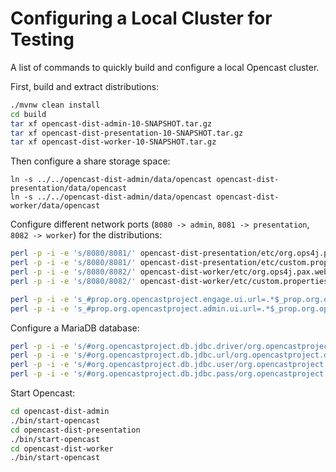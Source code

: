 Configuring a Local Cluster for Testing
=======================================

A list of commands to quickly build and configure a local Opencast cluster.

First, build and extract distributions:

```sh
./mvnw clean install
cd build
tar xf opencast-dist-admin-10-SNAPSHOT.tar.gz
tar xf opencast-dist-presentation-10-SNAPSHOT.tar.gz
tar xf opencast-dist-worker-10-SNAPSHOT.tar.gz
```

Then configure a share storage space:

```
ln -s ../../opencast-dist-admin/data/opencast opencast-dist-presentation/data/opencast
ln -s ../../opencast-dist-admin/data/opencast opencast-dist-worker/data/opencast
```

Configure different network ports (`8080 -> admin`, `8081 -> presentation`, `8082 -> worker`) for the distributions:

```sh
perl -p -i -e 's/8080/8081/' opencast-dist-presentation/etc/org.ops4j.pax.web.cfg
perl -p -i -e 's/8080/8081/' opencast-dist-presentation/etc/custom.properties
perl -p -i -e 's/8080/8082/' opencast-dist-worker/etc/org.ops4j.pax.web.cfg
perl -p -i -e 's/8080/8082/' opencast-dist-worker/etc/custom.properties

perl -p -i -e 's_#prop.org.opencastproject.engage.ui.url=.*$_prop.org.opencastproject.engage.ui.url=http://localhost:8081_' */etc/org.opencastproject.organization-mh_default_org.cfg
perl -p -i -e 's_#prop.org.opencastproject.admin.ui.url=.*$_prop.org.opencastproject.admin.ui.url=http://localhost:8080_' */etc/org.opencastproject.organization-mh_default_org.cfg
```

Configure a MariaDB database:

```sh
perl -p -i -e 's/#org.opencastproject.db.jdbc.driver/org.opencastproject.db.jdbc.driver/' */etc/custom.properties
perl -p -i -e 's/#org.opencastproject.db.jdbc.url/org.opencastproject.db.jdbc.url/' */etc/custom.properties
perl -p -i -e 's/#org.opencastproject.db.jdbc.user/org.opencastproject.db.jdbc.user/' */etc/custom.properties
perl -p -i -e 's/#org.opencastproject.db.jdbc.pass/org.opencastproject.db.jdbc.pass/' */etc/custom.properties
```

Start Opencast:

```sh
cd opencast-dist-admin
./bin/start-opencast
cd opencast-dist-presentation
./bin/start-opencast
cd opencast-dist-worker
./bin/start-opencast
```
